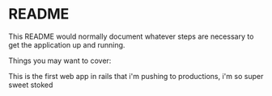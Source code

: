 # README

This README would normally document whatever steps are necessary to get the
application up and running.

Things you may want to cover:

This is the first web app in rails that i'm pushing to productions, i'm so super sweet stoked